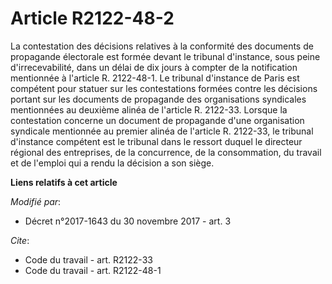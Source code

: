 # Article R2122-48-2

La contestation des décisions relatives à la conformité des documents de propagande électorale est formée devant le tribunal
d'instance, sous peine d'irrecevabilité, dans un délai de dix jours à compter de la notification mentionnée à l'article R.
2122-48-1. Le tribunal d'instance de Paris est compétent pour statuer sur les contestations formées contre les décisions
portant sur les documents de propagande des organisations syndicales mentionnées au deuxième alinéa de l'article R. 2122-33.
Lorsque la contestation concerne un document de propagande d'une organisation syndicale mentionnée au premier alinéa de
l'article R. 2122-33, le tribunal d'instance compétent est le tribunal dans le ressort duquel le directeur régional des
entreprises, de la concurrence, de la consommation, du travail et de l'emploi qui a rendu la décision a son siège.

**Liens relatifs à cet article**

_Modifié par_:

  - Décret n°2017-1643 du 30 novembre 2017 - art. 3

_Cite_:

  - Code du travail - art. R2122-33
  - Code du travail - art. R2122-48-1
